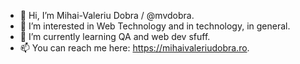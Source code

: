 - 👋 Hi, I’m Mihai-Valeriu Dobra / @mvdobra.
- 👀 I’m interested in Web Technology and in technology, in general.
- 🌱 I’m currently learning QA and web dev sfuff.
- 📫 You can reach me here: https://mihaivaleriudobra.ro.
